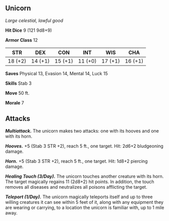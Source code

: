 ## Unicorn

*Large celestial, lawful good*

**Hit Dice** 9 (121 9d8+9)

**Armor Class** 12

| STR     | DEX     | CON     | INT     | WIS     | CHA     |
|---------|---------|---------|---------|---------|---------|
| 18 (+2) | 14 (+1) | 15 (+1) | 11 (+0) | 17 (+1) | 16 (+1) |

**Saves** Physical 13, Evasion 14, Mental 14, Luck 15

**Skills** Stab 3

**Move** 50 ft.

**Morale** 7

## Attacks

***Multiattack.*** The unicorn makes two attacks: one with its hooves and one with its horn.

***Hooves.*** +5 (Stab 3 STR +2), reach 5 ft., one target. Hit: 2d6+2 bludgeoning damage.

***Horn.*** +5 (Stab 3 STR +2), reach 5 ft., one target. Hit: 1d8+2 piercing damage.

***Healing Touch (3/Day).*** The unicorn touches another creature with its horn. The target magically regains 11 (2d8+2) hit points. In addition, the touch removes all diseases and neutralizes all poisons afflicting the target.

***Teleport (1/Day).*** The unicorn magically teleports itself and up to three willing creatures it can see within 5 feet of it, along with any equipment they are wearing or carrying, to a location the unicorn is familiar with, up to 1 mile away.

